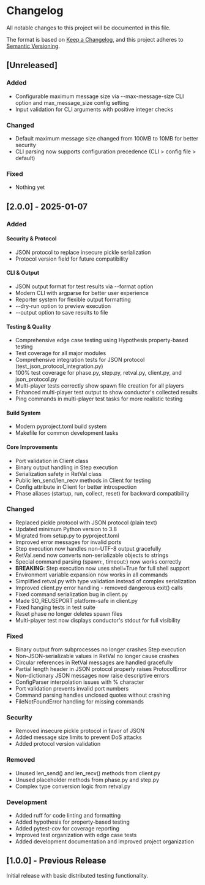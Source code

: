 # Changelog

All notable changes to this project will be documented in this file.

The format is based on [Keep a Changelog](https://keepachangelog.com/en/1.0.0/),
and this project adheres to [Semantic Versioning](https://semver.org/spec/v2.0.0.html).

## [Unreleased]

### Added
- Configurable maximum message size via --max-message-size CLI option and max_message_size config setting
- Input validation for CLI arguments with positive integer checks

### Changed
- Default maximum message size changed from 100MB to 10MB for better security
- CLI parsing now supports configuration precedence (CLI > config file > default)

### Fixed
- Nothing yet

## [2.0.0] - 2025-01-07

### Added

#### Security & Protocol
- JSON protocol to replace insecure pickle serialization
- Protocol version field for future compatibility

#### CLI & Output
- JSON output format for test results via --format option
- Modern CLI with argparse for better user experience
- Reporter system for flexible output formatting
- --dry-run option to preview execution
- --output option to save results to file

#### Testing & Quality
- Comprehensive edge case testing using Hypothesis property-based testing
- Test coverage for all major modules
- Comprehensive integration tests for JSON protocol (test_json_protocol_integration.py)
- 100% test coverage for phase.py, step.py, retval.py, client.py, and json_protocol.py
- Multi-player tests correctly show spawn file creation for all players
- Enhanced multi-player test output to show conductor's collected results
- Ping commands in multi-player test tasks for more realistic testing

#### Build System
- Modern pyproject.toml build system
- Makefile for common development tasks

#### Core Improvements
- Port validation in Client class
- Binary output handling in Step execution
- Serialization safety in RetVal class
- Public len_send/len_recv methods in Client for testing
- Config attribute in Client for better introspection
- Phase aliases (startup, run, collect, reset) for backward compatibility

### Changed
- Replaced pickle protocol with JSON protocol (plain text)
- Updated minimum Python version to 3.8
- Migrated from setup.py to pyproject.toml
- Improved error messages for invalid ports
- Step execution now handles non-UTF-8 output gracefully
- RetVal.send now converts non-serializable objects to strings
- Special command parsing (spawn:, timeout:) now works correctly
- **BREAKING**: Step execution now uses shell=True for full shell support
- Environment variable expansion now works in all commands
- Simplified retval.py with type validation instead of complex serialization
- Improved client.py error handling - removed dangerous exit() calls
- Fixed command serialization bug in client.py
- Made SO_REUSEPORT platform-safe in client.py
- Fixed hanging tests in test suite
- Reset phase no longer deletes spawn files
- Multi-player test now displays conductor's stdout for full visibility

### Fixed
- Binary output from subprocesses no longer crashes Step execution
- Non-JSON-serializable values in RetVal no longer cause crashes
- Circular references in RetVal messages are handled gracefully
- Partial length header in JSON protocol properly raises ProtocolError
- Non-dictionary JSON messages now raise descriptive errors
- ConfigParser interpolation issues with % character
- Port validation prevents invalid port numbers
- Command parsing handles unclosed quotes without crashing
- FileNotFoundError handling for missing commands

### Security
- Removed insecure pickle protocol in favor of JSON
- Added message size limits to prevent DoS attacks
- Added protocol version validation

### Removed
- Unused len_send() and len_recv() methods from client.py
- Unused placeholder methods from phase.py and step.py
- Complex type conversion logic from retval.py

### Development
- Added ruff for code linting and formatting
- Added hypothesis for property-based testing
- Added pytest-cov for coverage reporting
- Improved test organization with edge case tests
- Added development documentation and improved project organization

## [1.0.0] - Previous Release

Initial release with basic distributed testing functionality.